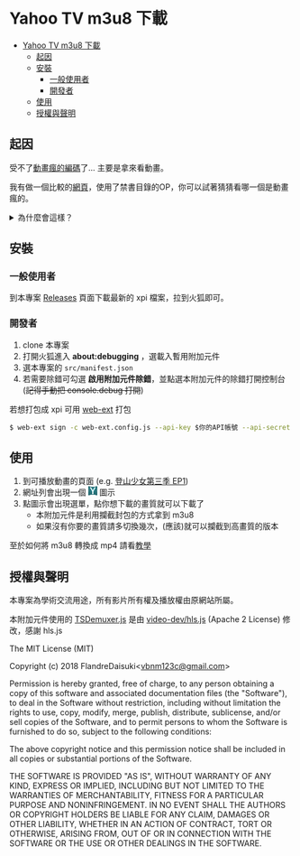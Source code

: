 # Yahoo TV m3u8 下載

- [Yahoo TV m3u8 下載](#yahoo-tv-m3u8-下載)
    - [起因](#起因)
    - [安裝](#安裝)
        - [一般使用者](#一般使用者)
        - [開發者](#開發者)
    - [使用](#使用)
    - [授權與聲明](#授權與聲明)

## 起因

受不了[動畫瘋的編碼](https://www.ptt.cc/bbs/C_Chat/M.1538547978.A.AE6.html)了... 主要是拿來看動畫。

我有做一個比較的[網頁](https://flandredaisuki.github.io/yahoo-tv-m3u8-downloader/)，使用了禁書目錄的OP，你可以試著猜猜看哪一個是動畫瘋的。

<details close>
  <summary>為什麼會這樣？</summary>

  看不太出來對吧，事實上這個 OP 根本不適合 x264 壓縮，閃來閃去的這種場景是最不適合現代視訊壓縮技術的。
  在 OP 這個片段，連位元率 (bitrate) 都差不多，檔案大小也是。(見比較網頁的**答案**)

  但在原始影片時卻差到一倍，因為其他場景像是人物對話時只有嘴巴會動眼睛會眨，大部分的畫面是靜止的，位元率不需要太高，這是最適合視訊壓縮的場景。
  這裡有一篇簡單介紹位元率控制 (rate control) 的[文章](https://slhck.info/video/2017/03/01/rate-control.html)，內容提到 ABR, CBR, 1pass, 2pass, CRF 的比較。

  Yahoo 是使用 2pass 而動畫瘋使用 ABR。(見比較網頁的**原始檔案比較**，<kbd>ctrl</kbd>+<kbd>f</kbd> 找 `rc=`)
</details>

## 安裝

### 一般使用者

到本專案 [Releases](https://github.com/FlandreDaisuki/yahoo-tv-m3u8-downloader/releases) 頁面下載最新的 xpi 檔案，拉到火狐即可。

### 開發者

1. clone 本專案
2. 打開火狐進入 **about:debugging** ，選<kbd>載入暫用附加元件</kbd>
3. 選本專案的 `src/manifest.json`
4. 若需要除錯可勾選 **啟用附加元件除錯**，並點選本附加元件的<kbd>除錯</kbd>打開控制台(~~記得手動把 console.debug 打開~~)

若想打包成 xpi 可用 [web-ext](https://developer.mozilla.org/docs/Mozilla/Add-ons/WebExtensions/Getting_started_with_web-ext) 打包

```sh
$ web-ext sign -c web-ext.config.js --api-key $你的API帳號 --api-secret $你的API密鑰
```

## 使用

1. 到可播放動畫的頁面 (e.g. [登山少女第三季 EP1](https://tw.tv.yahoo.com/encouragement-of-climb_s3/%E5%89%8D%E9%80%B2%E5%90%A7-%E7%99%BB%E5%B1%B1%E5%B0%91%E5%A5%B3-%E7%AC%AC%E4%B8%89%E5%AD%A3ep01-%E5%AE%8C%E6%95%B4%E7%89%88-023000765.html))
2. 網址列會出現一個 ![Y icon](src/icons/Y16.png) 圖示
3. 點圖示會出現選單，點你想下載的畫質就可以下載了
    - 本附加元件是利用攔截封包的方式拿到 m3u8
    - 如果沒有你要的畫質請多切換幾次，(應該)就可以攔截到高畫質的版本

至於如何將 m3u8 轉換成 mp4 請看[教學](StreamingToFile.md)

## 授權與聲明

本專案為學術交流用途，所有影片所有權及播放權由原網站所屬。

本附加元件使用的 [TSDemuxer.js](src/background/TSDemuxer.js) 是由 [video-dev/hls.js](https://github.com/video-dev/hls.js) (Apache 2 License) 修改，感謝 hls.js

The MIT License (MIT)

Copyright (c) 2018 FlandreDaisuki\<vbnm123c@gmail.com>

Permission is hereby granted, free of charge, to any person obtaining a copy of this software and associated documentation files (the "Software"), to deal in the Software without restriction, including without limitation the rights to use, copy, modify, merge, publish, distribute, sublicense, and/or sell copies of the Software, and to permit persons to whom the Software is furnished to do so, subject to the following conditions:

The above copyright notice and this permission notice shall be included in all copies or substantial portions of the Software.

THE SOFTWARE IS PROVIDED "AS IS", WITHOUT WARRANTY OF ANY KIND, EXPRESS OR IMPLIED, INCLUDING BUT NOT LIMITED TO THE WARRANTIES OF MERCHANTABILITY, FITNESS FOR A PARTICULAR PURPOSE AND NONINFRINGEMENT. IN NO EVENT SHALL THE AUTHORS OR COPYRIGHT HOLDERS BE LIABLE FOR ANY CLAIM, DAMAGES OR OTHER LIABILITY, WHETHER IN AN ACTION OF CONTRACT, TORT OR OTHERWISE, ARISING FROM, OUT OF OR IN CONNECTION WITH THE SOFTWARE OR THE USE OR OTHER DEALINGS IN THE SOFTWARE.
